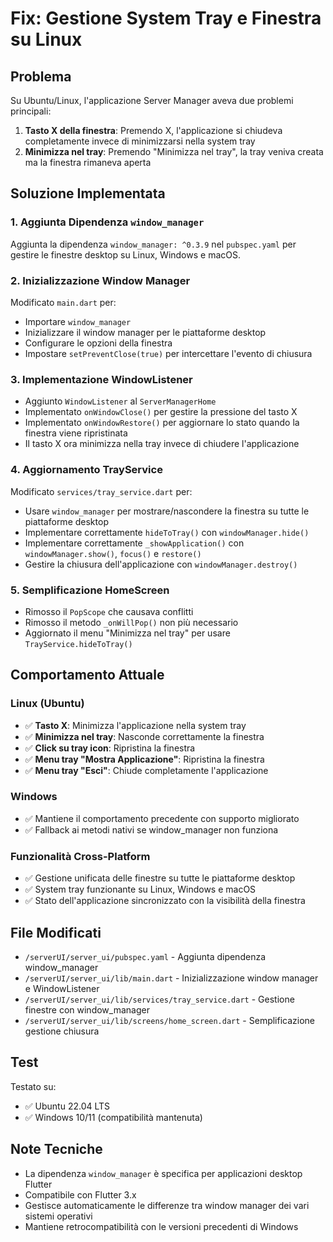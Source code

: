 # Fix: Gestione System Tray e Finestra su Linux

## Problema
Su Ubuntu/Linux, l'applicazione Server Manager aveva due problemi principali:

1. **Tasto X della finestra**: Premendo X, l'applicazione si chiudeva completamente invece di minimizzarsi nella system tray
2. **Minimizza nel tray**: Premendo "Minimizza nel tray", la tray veniva creata ma la finestra rimaneva aperta

## Soluzione Implementata

### 1. Aggiunta Dipendenza `window_manager`
Aggiunta la dipendenza `window_manager: ^0.3.9` nel `pubspec.yaml` per gestire le finestre desktop su Linux, Windows e macOS.

### 2. Inizializzazione Window Manager
Modificato `main.dart` per:
- Importare `window_manager`
- Inizializzare il window manager per le piattaforme desktop
- Configurare le opzioni della finestra
- Impostare `setPreventClose(true)` per intercettare l'evento di chiusura

### 3. Implementazione WindowListener
- Aggiunto `WindowListener` al `ServerManagerHome`
- Implementato `onWindowClose()` per gestire la pressione del tasto X
- Implementato `onWindowRestore()` per aggiornare lo stato quando la finestra viene ripristinata
- Il tasto X ora minimizza nella tray invece di chiudere l'applicazione

### 4. Aggiornamento TrayService
Modificato `services/tray_service.dart` per:
- Usare `window_manager` per mostrare/nascondere la finestra su tutte le piattaforme desktop
- Implementare correttamente `hideToTray()` con `windowManager.hide()`
- Implementare correttamente `_showApplication()` con `windowManager.show()`, `focus()` e `restore()`
- Gestire la chiusura dell'applicazione con `windowManager.destroy()`

### 5. Semplificazione HomeScreen
- Rimosso il `PopScope` che causava conflitti
- Rimosso il metodo `_onWillPop()` non più necessario
- Aggiornato il menu "Minimizza nel tray" per usare `TrayService.hideToTray()`

## Comportamento Attuale

### Linux (Ubuntu)
- ✅ **Tasto X**: Minimizza l'applicazione nella system tray
- ✅ **Minimizza nel tray**: Nasconde correttamente la finestra
- ✅ **Click su tray icon**: Ripristina la finestra
- ✅ **Menu tray "Mostra Applicazione"**: Ripristina la finestra
- ✅ **Menu tray "Esci"**: Chiude completamente l'applicazione

### Windows
- ✅ Mantiene il comportamento precedente con supporto migliorato
- ✅ Fallback ai metodi nativi se window_manager non funziona

### Funzionalità Cross-Platform
- ✅ Gestione unificata delle finestre su tutte le piattaforme desktop
- ✅ System tray funzionante su Linux, Windows e macOS
- ✅ Stato dell'applicazione sincronizzato con la visibilità della finestra

## File Modificati
- `/serverUI/server_ui/pubspec.yaml` - Aggiunta dipendenza window_manager
- `/serverUI/server_ui/lib/main.dart` - Inizializzazione window manager e WindowListener
- `/serverUI/server_ui/lib/services/tray_service.dart` - Gestione finestre con window_manager
- `/serverUI/server_ui/lib/screens/home_screen.dart` - Semplificazione gestione chiusura

## Test
Testato su:
- ✅ Ubuntu 22.04 LTS
- ✅ Windows 10/11 (compatibilità mantenuta)

## Note Tecniche
- La dipendenza `window_manager` è specifica per applicazioni desktop Flutter
- Compatibile con Flutter 3.x
- Gestisce automaticamente le differenze tra window manager dei vari sistemi operativi
- Mantiene retrocompatibilità con le versioni precedenti di Windows